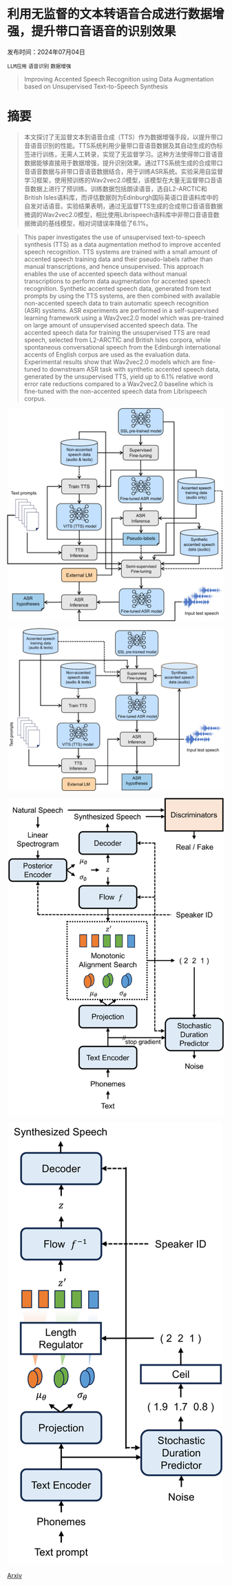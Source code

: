 # 利用无监督的文本转语音合成进行数据增强，提升带口音语音的识别效果

发布时间：2024年07月04日

`LLM应用` `语音识别` `数据增强`

> Improving Accented Speech Recognition using Data Augmentation based on Unsupervised Text-to-Speech Synthesis

# 摘要

> 本文探讨了无监督文本到语音合成（TTS）作为数据增强手段，以提升带口音语音识别的性能。TTS系统利用少量带口音语音数据及其自动生成的伪标签进行训练，无需人工转录，实现了无监督学习。这种方法使得带口音语音数据能够直接用于数据增强，提升识别效果。通过TTS系统生成的合成带口音语音数据与非带口音语音数据结合，用于训练ASR系统。实验采用自监督学习框架，使用预训练的Wav2vec2.0模型，该模型在大量无监督带口音语音数据上进行了预训练。训练数据包括朗读语音，选自L2-ARCTIC和British Isles语料库，而评估数据则为Edinburgh国际英语口音语料库中的自发对话语音。实验结果表明，通过无监督TTS生成的合成带口音语音数据微调的Wav2vec2.0模型，相比使用Librispeech语料库中非带口音语音数据微调的基线模型，相对词错误率降低了6.1%。

> This paper investigates the use of unsupervised text-to-speech synthesis (TTS) as a data augmentation method to improve accented speech recognition. TTS systems are trained with a small amount of accented speech training data and their pseudo-labels rather than manual transcriptions, and hence unsupervised. This approach enables the use of accented speech data without manual transcriptions to perform data augmentation for accented speech recognition. Synthetic accented speech data, generated from text prompts by using the TTS systems, are then combined with available non-accented speech data to train automatic speech recognition (ASR) systems. ASR experiments are performed in a self-supervised learning framework using a Wav2vec2.0 model which was pre-trained on large amount of unsupervised accented speech data. The accented speech data for training the unsupervised TTS are read speech, selected from L2-ARCTIC and British Isles corpora, while spontaneous conversational speech from the Edinburgh international accents of English corpus are used as the evaluation data. Experimental results show that Wav2vec2.0 models which are fine-tuned to downstream ASR task with synthetic accented speech data, generated by the unsupervised TTS, yield up to 6.1% relative word error rate reductions compared to a Wav2vec2.0 baseline which is fine-tuned with the non-accented speech data from Librispeech corpus.

![利用无监督的文本转语音合成进行数据增强，提升带口音语音的识别效果](../../../paper_images/2407.04047/x1.png)

![利用无监督的文本转语音合成进行数据增强，提升带口音语音的识别效果](../../../paper_images/2407.04047/x2.png)

![利用无监督的文本转语音合成进行数据增强，提升带口音语音的识别效果](../../../paper_images/2407.04047/x3.png)

![利用无监督的文本转语音合成进行数据增强，提升带口音语音的识别效果](../../../paper_images/2407.04047/x4.png)

[Arxiv](https://arxiv.org/abs/2407.04047)